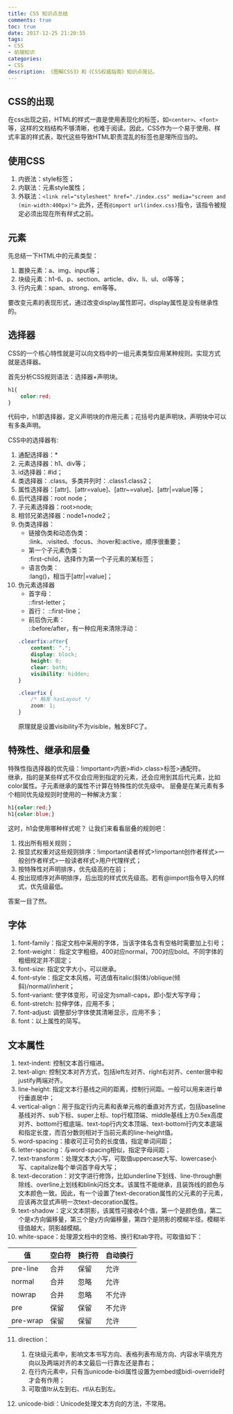 ```yaml
---
title: CSS 知识点总结
comments: true
toc: true
date: 2017-12-25 21:20:55
tags:
- CSS
- 前端知识
categories:
- CSS
description: 《图解CSS3》和《CSS权威指南》知识点简记。
---
```

## CSS的出现
在css出现之前，HTML的样式一直是使用表现化的标签，如`<center>`、`<font>`等，这样的文档结构不够清晰，也难于阅读。因此，CSS作为一个易于使用、样式丰富的样式表，取代这些导致HTML职责混乱的标签也是理所应当的。

## 使用CSS
1. 内嵌法：style标签；
2. 内联法：元素style属性；
3. 外联法：`<link rel="stylesheet" href="./index.css" media="screen and (min-width:400px)">`
此外，还有`@import url(index.css)`指令，该指令被规定必须出现在所有样式之前。

## 元素
先总结一下HTML中的元素类型：
1. 置换元素：a、img、input等；
2. 块级元素：h1-6、p、section、article、div、li、ul、ol等等；
3. 行内元素：span、strong、em等等。

要改变元素的表现形式，通过改变display属性即可。display属性是没有继承性的。

## 选择器
CSS的一个核心特性就是可以向文档中的一组元素类型应用某种规则。实现方式就是选择器。  

首先分析CSS规则语法：选择器+声明块。
```css
h1{
    color:red;
}
```
代码中，h1即选择器，定义声明块的作用元素；花括号内是声明块，声明块中可以有多条声明。  

CSS中的选择器有:
1. 通配选择器：*
1. 元素选择器：h1、div等；
2. id选择器：#id；
3. 类选择器：.class。多类并列时：.class1.class2；
4. 属性选择器：[attr]、[attr=value]、[attr~=value]、[attr|=value]等；
5. 后代选择器：root node；
6. 子元素选择器：root>node;
7. 相邻兄弟选择器：node1+node2；
8. 伪类选择器：
   * 链接伪类和动态伪类：  
    :link、:visited、:focus、:hover和:active，顺序很重要；
    * 第一个子元素伪类：  
    :first-child，选择作为第一个子元素的某标签；
    * 语言伪类：  
    :lang()，相当于[attr|=value]；
9. 伪元素选择器
    * 首字母：  
    ::first-letter；
    * 首行：
    ::first-line；
    * 前后伪元素：  
    ::before/after，有一种应用来清除浮动：
    ```css
    .clearfix:after{
        content: "."; 
        display: block; 
        height: 0; 
        clear: both; 
        visibility: hidden;  
    }
    
    .clearfix {
        /* 触发 hasLayout */ 
        zoom: 1; 
    }
    ```
    原理就是设置visibility不为visible，触发BFC了。
    
## 特殊性、继承和层叠
特殊性指选择器的优先级：!important>内嵌>#id>.class>标签>通配符。  
继承，指的是某些样式不仅会应用到指定的元素，还会应用到其后代元素，比如color属性。子元素继承的属性不计算在特殊性的优先级中。
层叠是在某元素有多个相同优先级规则时使用的一种解决方案：
```css
h1{color:red;}
h1{color:blue;}
```
这时，h1会使用哪种样式呢？
让我们来看看层叠的规则吧：
1. 找出所有相关规则；
2. 按显式权重对这些规则排序：!important读者样式>!important创作者样式>一般创作者样式>一般读者样式>用户代理样式；
3. 按特殊性对声明排序，优先级高的在前；
4. 按出现顺序对声明排序，后出现的样式优先级高。若有@import指令导入的样式，优先级最低。

答案一目了然。

## 字体
1. font-family：指定文档中采用的字体，当该字体名含有空格时需要加上引号；
2. font-weight： 指定文字粗细，400对应normal，700对应bold。不同字体的粗细规定并不固定；
3. font-size: 指定文字大小，可以继承。
4. font-style：指定文本风格，可选值有italic(斜体)/oblique(倾斜)/normal/inherit；
5. font-variant: 使字体变形，可设定为small-caps，即小型大写字母；
6. font-stretch: 拉伸字体，应用不多；
7. font-adjust: 调整部分字体使其清晰显示，应用不多；
8. font：以上属性的简写。

## 文本属性
1. text-indent: 控制文本首行缩进。
2. text-align: 控制文本对齐方式，包括left左对齐、right右对齐、center居中和justify两端对齐。
3. line-height: 指定文本行基线之间的距离，控制行间距。一般可以用来进行单行垂直居中；
4. vertical-align：用于指定行内元素和表单元格的垂直对齐方式，包括baseline基线对齐、sub下标、super上标、top行框顶端、middle基线上方0.5ex高度对齐、bottom行框底端、text-top行内文本顶端、text-bottom行内文本底端和指定长度，而百分数则相对于当前元素的line-height值。
5. word-spacing：接收可正可负的长度值，指定单词间距；
6. letter-spacing：与word-spacing相似，指定字母间距；
7. text-transform：处理文本大小写，可取值uppercase大写、lowercase小写、capitalize每个单词首字母大写；
8. text-decoration：对文字进行修饰，比如underline下划线、line-through删除线、overline上划线和blink闪烁文本。该属性不能继承，且装饰线的颜色与文本颜色一致。因此，有一个设置了text-decoration属性的父元素的子元素，应该再次显式声明一次text-decoration属性。
9. text-shadow：定义文本阴影，该属性可接收4个值，第一个是颜色值，第二个是x方向偏移量，第三个是y方向偏移量，第四个是阴影的模糊半径。模糊半径值越大，阴影越模糊。
10. white-space：处理源文档中的空格、换行和tab字符。可取值如下：  

值 | 空白符 | 换行符 | 自动换行
--- |---|---|---
pre-line |合并|保留|允许
normal|合并|忽略|允许
nowrap|合并|忽略|不允许
pre|保留|保留|不允许
pre-wrap|保留|保留|允许

11. direction：
    1. 在块级元素中，影响文本书写方向、表格列表布局方向、内容水平填充方向以及两端对齐的本文最后一行靠左还是靠右；
    2. 在行内元素中，只有当unicode-bidi属性设置为embed或bidi-override时才会有作用；
    3. 可取值ltr从左到右、rtl从右到左。

12. unicode-bidi：Unicode处理文本方向的方法，不常用。